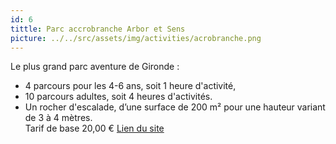 ```yaml
---
id: 6
tittle: Parc accrobranche Arbor et Sens
picture: ../../src/assets/img/activities/acrobranche.png
---
```

Le plus grand parc aventure de Gironde :  
- 4 parcours pour les 4-6 ans, soit 1 heure d'activité,  
- 10 parcours adultes, soit 4 heures d'activités.  
- Un rocher d'escalade, d’une surface de 200 m² pour une hauteur variant de 3 à 4 mètres.  
Tarif de base 20,00 €
[Lien du site](http://www.arbor-et-sens.fr)
